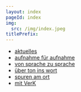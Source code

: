 ```yaml
---
layout: index
pageId: index
img:
  src: /img/index.jpeg
titlePrefix:
---
```

<nav class="vr-snug-4xl text-right tracking-tight md:order-first md:mr-4 md:self-center">

* [aktuelles](aktuelles)
* [aufnahme für aufnahme](aufnahme-fuer-aufnahme)
* [von sprache zu sprache](von-sprache-zu-sprache)
* [über ton ins wort](ueber-ton-ins-wort)
* [spuren am ort](spuren-am-ort)
* [mit VerK](mit-verk)

</nav>